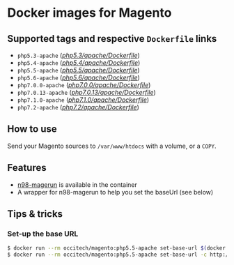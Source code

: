 # Docker images for Magento

## Supported tags and respective `Dockerfile` links

- `php5.3-apache` (_[php5.3/apache/Dockerfile](https://github.com/occitech/docker/blob/master/magento/php5.3/apache/Dockerfile)_)
- `php5.4-apache` (_[php5.4/apache/Dockerfile](https://github.com/occitech/docker/blob/master/magento/php5.4/apache/Dockerfile)_)
- `php5.5-apache` (_[php5.5/apache/Dockerfile](https://github.com/occitech/docker/blob/master/magento/php5.5/apache/Dockerfile)_)
- `php5.6-apache` (_[php5.6/apache/Dockerfile](https://github.com/occitech/docker/blob/master/magento/php5.6/apache/Dockerfile)_)
- `php7.0.0-apache` (_[php7.0.0/apache/Dockerfile](https://github.com/occitech/docker/blob/master/magento/php7.0.0/apache/Dockerfile)_)
- `php7.0.13-apache` (_[php7.0.13/apache/Dockerfile](https://github.com/occitech/docker/blob/master/magento/php7.0.13/apache/Dockerfile)_)
- `php7.1.0-apache` (_[php7.1.0/apache/Dockerfile](https://github.com/occitech/docker/blob/master/magento/php7.1.0/apache/Dockerfile)_)
- `php7.2-apache` (_[php7.2/apache/Dockerfile](https://github.com/occitech/docker/blob/master/magento/php7.2/apache/Dockerfile)_)

## How to use

Send your Magento sources to `/var/www/htdocs` with a volume, or a `COPY`.

## Features

- [n98-magerun](https://github.com/netz98/n98-magerun) is available in the container
- A wrapper for n98-magerun to help you set the baseUrl (see below)

## Tips & tricks

### Set-up the base URL

```bash
$ docker run --rm occitech/magento:php5.5-apache set-base-url $(docker port $RUNNING_CONTAINER_ID_OR_NAME 80 | sed s/0.0.0.0://) # Only specifying a port for http://127.0.0.1:$PORT/
$ docker run --rm occitech/magento:php5.5-apache set-base-url -c http://my-custom-url/ # -c option for a custom url
```

